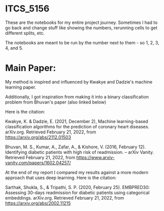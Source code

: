 # ITCS_5156

These are the notebooks for my entire project journey. Sometimes I had to go back and change stuff like showing the numbers, rerunning cells to get different splits, etc.

The notebooks are meant to be run by the number next to them - so 1, 2, 3, 4, and 5.

# Main Paper:

My method is inspired and influenced by Kwakye and Dadzie's machine learning paper. 

Additionally, I got inspiration from making it into a binary classification problem from Bhuvan's paper (also linked below)

Here is the citation:

Kwakye, K. & Dadzie, E. (2021, December 2), Machine learning-based classification algorithms for the    	prediction of coronary heart diseases. arXiv.org. Retrieved February 21, 2022, from 	     https://arxiv.org/abs/2112.01503


Bhuvan, M. S., Kumar, A., Zafar, A., & Kishore, V. (2016, February 12). Identifying diabetic patients with 	high risk of readmission. – arXiv Vanity. Retrieved February 21, 2022, from https://www.arxiv-vanity.com/papers/1602.04257/

At the end of my report I compared my results against a more modern approach that uses deep learning.
Here is the citation:

Sarthak, Shukla, S., & Tripathi, S. P. (2020, February 25). EMBPRED30: Assessing 30-days readmission for 	diabetic patients using categorical embeddings. arXiv.org. Retrieved February 21, 2022, from 	https://arxiv.org/abs/2002.11215 
